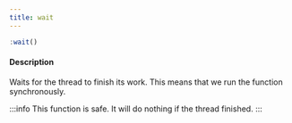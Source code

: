 ```yaml
---
title: wait
---
```


```jsx
:wait()
```
#### Description
Waits for the thread to finish its work. This means that we run the function synchronously.

:::info
This function is safe. It will do nothing if the thread finished.
:::
